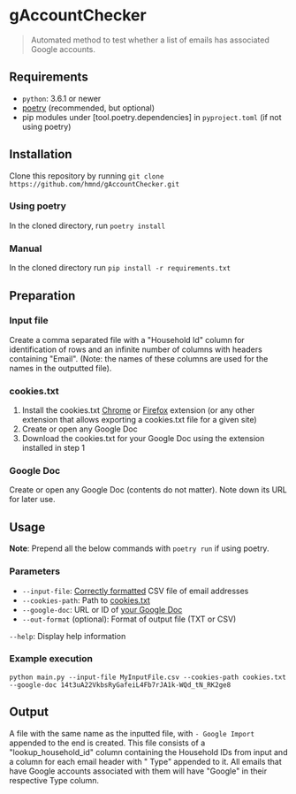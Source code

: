 # gAccountChecker

> Automated method to test whether a list of emails has associated Google accounts.

## Requirements

- `python`: 3.6.1 or newer
- [poetry](https://python-poetry.org/docs/#installation) (recommended, but optional)
- pip modules under [tool.poetry.dependencies] in `pyproject.toml` (if not using poetry)

## Installation

Clone this repository by running `git clone https://github.com/hmnd/gAccountChecker.git`

### Using poetry

In the cloned directory, run `poetry install`

### Manual

In the cloned directory run `pip install -r requirements.txt`

## Preparation

### Input file

Create a comma separated file with a "Household Id" column for identification of rows and an infinite number of columns with headers containing "Email". (Note: the names of these columns are used for the names in the outputted file).

### cookies.txt

1. Install the cookies.txt [Chrome](https://chrome.google.com/webstore/detail/cookiestxt/njabckikapfpffapmjgojcnbfjonfjfg) or [Firefox](https://addons.mozilla.org/en-US/firefox/addon/cookies-txt/) extension (or any other extension that allows exporting a cookies.txt file for a given site)
2. Create or open any Google Doc
3. Download the cookies.txt for your Google Doc using the extension installed in step 1

### Google Doc

Create or open any Google Doc (contents do not matter). Note down its URL for later use.

## Usage

**Note**: Prepend all the below commands with `poetry run` if using poetry.

### Parameters

- `--input-file`: [Correctly formatted](#input-file) CSV file of email addresses
- `--cookies-path`: Path to [cookies.txt](#cookiestxt)
- `--google-doc`: URL or ID of [your Google Doc](#google-doc)
- `--out-format` (optional): Format of output file (TXT or CSV)

`--help`: Display help information

### Example execution

`python main.py --input-file MyInputFile.csv --cookies-path cookies.txt --google-doc 14t3uA22VkbsRyGafeiL4Fb7rJA1k-WQd_tN_RK2ge8`

## Output

A file with the same name as the inputted file, with `- Google Import` appended to the end is created. This file consists of a "lookup_household_id" column containing the Household IDs from input and a column for each email header with " Type" appended to it. All emails that have Google accounts associated with them will have "Google" in their respective Type column.
